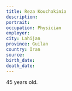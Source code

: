 ```yaml
---
title: Reza Kouchakinia
description: 
portrait: 
occupation: Physician
employer: 
city: Lahijan
province: Guilan
country: Iran
source: 
birth_date: 
death_date: 
---
```


45 years old.